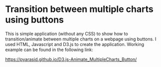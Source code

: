 # Transition between multiple charts using buttons

This is simple application (without any CSS) to show how to transition/animate between multiple charts on a webpage using buttons. I used HTML, Javascript and D3.js to create the application. Working example can be found in the following link:

https://pyarasid.github.io/D3.js-Animate_MultipleCharts_Button/
